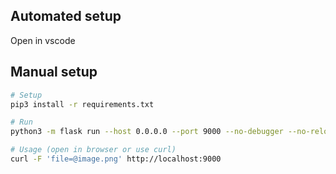 ## Automated setup
Open in vscode

## Manual setup

```sh
# Setup
pip3 install -r requirements.txt

# Run
python3 -m flask run --host 0.0.0.0 --port 9000 --no-debugger --no-reload

# Usage (open in browser or use curl)
curl -F 'file=@image.png' http://localhost:9000
```